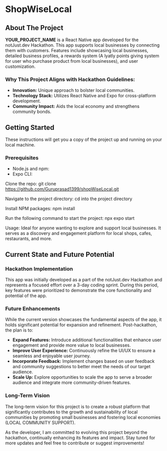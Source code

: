 # ShopWiseLocal

## About The Project

**YOUR_PROJECT_NAME** is a React Native app developed for the notJust.dev Hackathon. This app supports local businesses by connecting them with customers. Features include showcasing local businesses, detailed business profiles, a rewards system (A lyatly points giving system for user who purchase product from local businesses), and user customization.

### Why This Project Aligns with Hackathon Guidelines:
- **Innovation:** Unique approach to bolster local communities.
- **Technology Stack:** Utilizes React Native and Expo for cross-platform development.
- **Community Impact:** Aids the local economy and strengthens community bonds.

## Getting Started

These instructions will get you a copy of the project up and running on your local machine.

### Prerequisites
- Node.js and npm:
- Expo CLI:

Clone the repo:
    git clone https://github.com/Guruprasad1399/shopWiseLocal.git

Navigate to the project directory:
    cd into the project directory

Install NPM packages:
    npm install

Run the following command to start the project:
    npx expo start


Usage:
    Ideal for anyone wanting to explore and support local businesses. It serves as a discovery and engagement platform for local shops, cafes, restaurants, and more.

## Current State and Future Potential

### Hackathon Implementation
This app was initially developed as a part of the notJust.dev Hackathon and represents a focused effort over a 3-day coding sprint. During this period, key features were prioritized to demonstrate the core functionality and potential of the app.

### Future Enhancements
While the current version showcases the fundamental aspects of the app, it holds significant potential for expansion and refinement. Post-hackathon, the plan is to:

- **Expand Features:** Introduce additional functionalities that enhance user engagement and provide more value to local businesses.
- **Improve User Experience:** Continuously refine the UI/UX to ensure a seamless and enjoyable user journey.
- **Incorporate Feedback:** Implement changes based on user feedback and community suggestions to better meet the needs of our target audience.
- **Scale Up:** Explore opportunities to scale the app to serve a broader audience and integrate more community-driven features.

### Long-Term Vision
The long-term vision for this project is to create a robust platform that significantly contributes to the growth and sustainability of local communities by promoting small businesses and fostering local economies (LOCAL COMMUNITY SUPPORT).

As the developer, I am committed to evolving this project beyond the hackathon, continually enhancing its features and impact. Stay tuned for more updates and feel free to contribute or suggest improvements!
